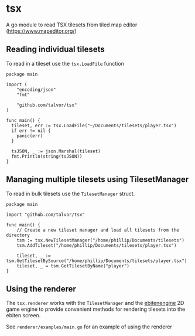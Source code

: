 # tsx

A go module to read TSX tilesets from tiled map editor (https://www.mapeditor.org/)

## Reading individual tilesets

To read in a tileset use the `tsx.LoadFile` function

```golang
package main

import (
    "encoding/json"
    "fmt"

    "github.com/talvor/tsx"
)

func main() {
  tileset, err := tsx.LoadFile("~/Documents/tilesets/player.tsx")
  if err != nil {
    panic(err)
  }

  tsJSON, _ := json.Marshal(tileset)
  fmt.Println(string(tsJSON))
}
```

## Managing multiple tilesets using TilesetManager

To read in bulk tilesets use the `TilesetManager` struct.

```golang
package main

import "github.com/talvor/tsx"

func main() {
	// Create a new tileset manager and load all tilesets from the directory
	tsm := tsx.NewTilesetManager("/home/phillip/Documents/tilesets")
	tsm.AddTileset("/home/phillip/Documents/tilesets/player.tsx")

	tileset, _ := tsm.GetTilesetBySource("/home/phillip/Documents/tilesets/player.tsx")
	tileset, _ = tsm.GetTilesetByName("player")
}
```

## Using the renderer

The `tsx.renderer` works with the `TilesetManager` and the [ebitenengine](https://ebitengine.org/) 2D game engine to provide convenient methods for rendering
tilesets into the ebiten screen.

See `renderer/examples/main.go` for an example of using the renderer
